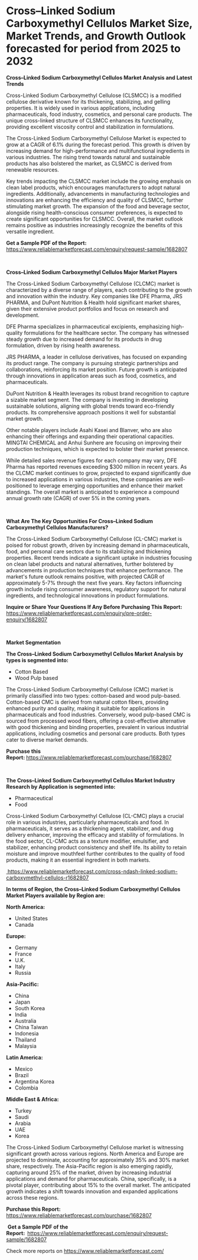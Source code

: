 <p><h1>Cross–Linked Sodium Carboxymethyl Cellulos Market Size, Market Trends, and Growth Outlook forecasted for period from 2025 to 2032</h1></p><p><strong>Cross–Linked Sodium Carboxymethyl Cellulos Market Analysis and Latest Trends</strong></p>
<p><p>Cross-Linked Sodium Carboxymethyl Cellulose (CLSMCC) is a modified cellulose derivative known for its thickening, stabilizing, and gelling properties. It is widely used in various applications, including pharmaceuticals, food industry, cosmetics, and personal care products. The unique cross-linked structure of CLSMCC enhances its functionality, providing excellent viscosity control and stabilization in formulations.</p><p>The Cross-Linked Sodium Carboxymethyl Cellulose Market is expected to grow at a CAGR of 6.1% during the forecast period. This growth is driven by increasing demand for high-performance and multifunctional ingredients in various industries. The rising trend towards natural and sustainable products has also bolstered the market, as CLSMCC is derived from renewable resources. </p><p>Key trends impacting the CLSMCC market include the growing emphasis on clean label products, which encourages manufacturers to adopt natural ingredients. Additionally, advancements in manufacturing technologies and innovations are enhancing the efficiency and quality of CLSMCC, further stimulating market growth. The expansion of the food and beverage sector, alongside rising health-conscious consumer preferences, is expected to create significant opportunities for CLSMCC. Overall, the market outlook remains positive as industries increasingly recognize the benefits of this versatile ingredient.</p></p>
<p><strong>Get a Sample PDF of the Report:&nbsp;</strong> <a href="https://www.reliablemarketforecast.com/enquiry/request-sample/1682807?utm_campaign=3225&utm_medium=2&utm_source=Github&utm_content=ia&utm_term=26032025&utm_id=crosslinked-sodium-carboxymethyl-cellulos">https://www.reliablemarketforecast.com/enquiry/request-sample/1682807</a></p>
<p>&nbsp;</p>
<p><strong>Cross–Linked Sodium Carboxymethyl Cellulos Major Market Players</strong></p>
<p><p>The Cross-Linked Sodium Carboxymethyl Cellulose (CLCMC) market is characterized by a diverse range of players, each contributing to the growth and innovation within the industry. Key companies like DFE Pharma, JRS PHARMA, and DuPont Nutrition & Health hold significant market shares, given their extensive product portfolios and focus on research and development.</p><p>DFE Pharma specializes in pharmaceutical excipients, emphasizing high-quality formulations for the healthcare sector. The company has witnessed steady growth due to increased demand for its products in drug formulation, driven by rising health awareness.</p><p>JRS PHARMA, a leader in cellulose derivatives, has focused on expanding its product range. The company is pursuing strategic partnerships and collaborations, reinforcing its market position. Future growth is anticipated through innovations in application areas such as food, cosmetics, and pharmaceuticals.</p><p>DuPont Nutrition & Health leverages its robust brand recognition to capture a sizable market segment. The company is investing in developing sustainable solutions, aligning with global trends toward eco-friendly products. Its comprehensive approach positions it well for substantial market growth.</p><p>Other notable players include Asahi Kasei and Blanver, who are also enhancing their offerings and expanding their operational capacities. MINGTAI CHEMICAL and Anhui Sunhere are focusing on improving their production techniques, which is expected to bolster their market presence.</p><p>While detailed sales revenue figures for each company may vary, DFE Pharma has reported revenues exceeding $300 million in recent years. As the CLCMC market continues to grow, projected to expand significantly due to increased applications in various industries, these companies are well-positioned to leverage emerging opportunities and enhance their market standings. The overall market is anticipated to experience a compound annual growth rate (CAGR) of over 5% in the coming years.</p></p>
<p>&nbsp;</p>
<p><strong>What Are The Key Opportunities For Cross–Linked Sodium Carboxymethyl Cellulos Manufacturers?</strong></p>
<p><p>The Cross-Linked Sodium Carboxymethyl Cellulose (CL-CMC) market is poised for robust growth, driven by increasing demand in pharmaceuticals, food, and personal care sectors due to its stabilizing and thickening properties. Recent trends indicate a significant uptake in industries focusing on clean label products and natural alternatives, further bolstered by advancements in production techniques that enhance performance. The market's future outlook remains positive, with projected CAGR of approximately 5-7% through the next five years. Key factors influencing growth include rising consumer awareness, regulatory support for natural ingredients, and technological innovations in product formulations.</p></p>
<p><strong>Inquire or Share Your Questions If Any Before Purchasing This Report:</strong> <a href="https://www.reliablemarketforecast.com/enquiry/pre-order-enquiry/1682807?utm_campaign=3225&utm_medium=2&utm_source=Github&utm_content=ia&utm_term=26032025&utm_id=crosslinked-sodium-carboxymethyl-cellulos">https://www.reliablemarketforecast.com/enquiry/pre-order-enquiry/1682807</a></p>
<p>&nbsp;</p>
<p><strong>Market Segmentation</strong></p>
<p><strong>The Cross–Linked Sodium Carboxymethyl Cellulos Market Analysis by types is segmented into:</strong></p>
<p><ul><li>Cotton Based</li><li>Wood Pulp based</li></ul></p>
<p><p>The Cross-Linked Sodium Carboxymethyl Cellulose (CMC) market is primarily classified into two types: cotton-based and wood pulp-based. Cotton-based CMC is derived from natural cotton fibers, providing enhanced purity and quality, making it suitable for applications in pharmaceuticals and food industries. Conversely, wood pulp-based CMC is sourced from processed wood fibers, offering a cost-effective alternative with good thickening and binding properties, prevalent in various industrial applications, including cosmetics and personal care products. Both types cater to diverse market demands.</p></p>
<p><strong>Purchase this Report:&nbsp;</strong><a href="https://www.reliablemarketforecast.com/purchase/1682807?utm_campaign=3225&utm_medium=2&utm_source=Github&utm_content=ia&utm_term=26032025&utm_id=crosslinked-sodium-carboxymethyl-cellulos">https://www.reliablemarketforecast.com/purchase/1682807</a></p>
<p>&nbsp;</p>
<p><strong>The Cross–Linked Sodium Carboxymethyl Cellulos Market Industry Research by Application is segmented into:</strong></p>
<p><ul><li>Pharmaceutical</li><li>Food</li></ul></p>
<p><p>Cross-Linked Sodium Carboxymethyl Cellulose (CL-CMC) plays a crucial role in various industries, particularly pharmaceuticals and food. In pharmaceuticals, it serves as a thickening agent, stabilizer, and drug delivery enhancer, improving the efficacy and stability of formulations. In the food sector, CL-CMC acts as a texture modifier, emulsifier, and stabilizer, enhancing product consistency and shelf life. Its ability to retain moisture and improve mouthfeel further contributes to the quality of food products, making it an essential ingredient in both markets.</p></p>
<p><a href="https://www.reliablemarketforecast.com/cross-ndash-linked-sodium-carboxymethyl-cellulos-r1682807?utm_campaign=3225&utm_medium=2&utm_source=Github&utm_content=ia&utm_term=26032025&utm_id=crosslinked-sodium-carboxymethyl-cellulos">&nbsp;https://www.reliablemarketforecast.com/cross-ndash-linked-sodium-carboxymethyl-cellulos-r1682807</a></p>
<p><strong>In terms of Region, the Cross–Linked Sodium Carboxymethyl Cellulos Market Players available by Region are:</strong></p>
<p>
    <p> <strong> North America: </strong>
        <ul>
            <li>United States</li>
            <li>Canada</li>
        </ul>
        </p> 
    <p> <strong> Europe: </strong>
        <ul>
            <li>Germany</li>
            <li>France</li>
            <li>U.K.</li>
            <li>Italy</li>
            <li>Russia</li>
        </ul>
        </p> 
    <p> <strong> Asia-Pacific: </strong>
        <ul>
            <li>China</li>
            <li>Japan</li>
            <li>South Korea</li>
            <li>India</li>
            <li>Australia</li>
            <li>China Taiwan</li>
            <li>Indonesia</li>
            <li>Thailand</li>
            <li>Malaysia</li>
        </ul>
        </p> 
    <p> <strong> Latin America: </strong>
        <ul>
            <li>Mexico</li>
            <li>Brazil</li>
            <li>Argentina Korea</li>
            <li>Colombia</li>
        </ul>
        </p> 
    <p> <strong> Middle East & Africa: </strong>
        <ul>
            <li>Turkey</li>
            <li>Saudi</li>
            <li>Arabia</li>
            <li>UAE</li>
            <li>Korea</li>
        </ul>
    </p>
    </p>
<p><p>The Cross-Linked Sodium Carboxymethyl Cellulose market is witnessing significant growth across various regions. North America and Europe are projected to dominate, accounting for approximately 35% and 30% market share, respectively. The Asia-Pacific region is also emerging rapidly, capturing around 25% of the market, driven by increasing industrial applications and demand for pharmaceuticals. China, specifically, is a pivotal player, contributing about 15% to the overall market. The anticipated growth indicates a shift towards innovation and expanded applications across these regions.</p></p>
<p><strong>Purchase this Report: </strong><a href="https://www.reliablemarketforecast.com/purchase/1682807?utm_campaign=3225&utm_medium=2&utm_source=Github&utm_content=ia&utm_term=26032025&utm_id=crosslinked-sodium-carboxymethyl-cellulos">https://www.reliablemarketforecast.com/purchase/1682807</a></p>
<p>&nbsp;<strong>Get a Sample PDF of the Report:&nbsp;&nbsp;</strong><a href="https://www.reliablemarketforecast.com/enquiry/request-sample/1682807?utm_campaign=3225&utm_medium=2&utm_source=Github&utm_content=ia&utm_term=26032025&utm_id=crosslinked-sodium-carboxymethyl-cellulos">https://www.reliablemarketforecast.com/enquiry/request-sample/1682807</a></p>
<p><strong></strong></p>
<p>Check more reports on <a href="https://www.reliablemarketforecast.com/?utm_campaign=3225&utm_medium=2&utm_source=Github&utm_content=ia&utm_term=26032025&utm_id=crosslinked-sodium-carboxymethyl-cellulos">https://www.reliablemarketforecast.com/</a></p>